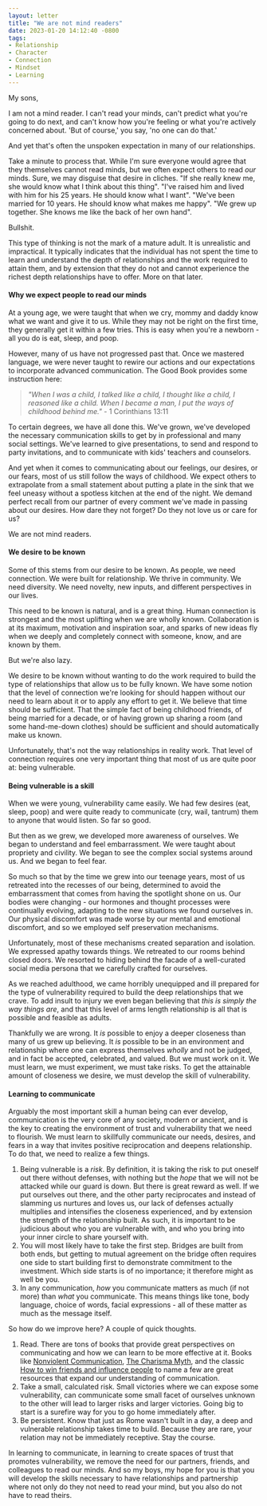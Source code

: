 ```yaml
---
layout: letter
title: "We are not mind readers"
date: 2023-01-20 14:12:40 -0800
tags:
- Relationship
- Character
- Connection
- Mindset
- Learning
---
```

My sons,

I am not a mind reader. I can't read your minds, can't predict what you're going to do next, and can't know how you're feeling or what you're actively concerned about. 'But of course,' you say, 'no one can do that.'

And yet that's often the unspoken expectation in many of our relationships.

Take a minute to process that. While I'm sure everyone would agree that they themselves cannot read minds, but we often expect others to read *our* minds. Sure, we may disguise that desire in cliches. "If she really knew me, she would know what I think about this thing". "I've raised him and lived with him for his 25 years. He should know what I want". "We've been married for 10 years. He should know what makes me happy". "We grew up together. She knows me like the back of her own hand".

Bullshit.

This type of thinking is not the mark of a mature adult. It is unrealistic and impractical. It typically indicates that the individual has not spent the time to learn and understand the depth of relationships and the work required to attain them, and by extension that they do not and cannot experience the richest depth relationships have to offer. More on that later.

#### Why we expect people to read our minds
At a young age, we were taught that when we cry, mommy and daddy know what we want and give it to us. While they may not be right on the first time, they generally get it within a few tries. This is easy when you're a newborn - all you do is eat, sleep, and poop.

However, many of us have not progressed past that. Once we mastered language, we were never taught to rewire our actions and our expectations to incorporate advanced communication. The Good Book provides some instruction here:

> *"When I was a child, I talked like a child, I thought like a child, I reasoned like a child. When I became a man, I put the ways of childhood behind me."* - 1 Corinthians 13:11

To certain degrees, we have all done this. We've grown, we've developed the necessary communication skills to get by in professional and many social settings. We've learned to give presentations, to send and respond to party invitations, and to communicate with kids' teachers and counselors.

And yet when it comes to communicating about our feelings, our desires, or our fears, most of us still follow the ways of childhood. We expect others to extrapolate from a small statement about putting a plate in the sink that we feel uneasy without a spotless kitchen at the end of the night. We demand perfect recall from our partner of every comment we've made in passing about our desires. How dare they not forget? Do they not love us or care for us?

We are not mind readers.

#### We desire to be known
Some of this stems from our desire to be known. As people, we need connection. We were built for relationship. We thrive in community. We need diversity. We need novelty, new inputs, and different perspectives in our lives.

This need to be known is natural, and is a great thing. Human connection is strongest and the most uplifting when we are wholly known. Collaboration is at its maximum, motivation and inspiration soar, and sparks of new ideas fly when we deeply and completely connect with someone, know, and are known by them.

But we're also lazy.

We desire to be known without wanting to do the work required to build the type of relationships that allow us to be fully known. We have some notion that the level of connection we're looking for should happen without our need to learn about it or to apply any effort to get it. We believe that time should be sufficient. That the simple fact of being childhood friends, of being married for a decade, or of having grown up sharing a room (and some hand-me-down clothes) should be sufficient and should automatically make us known.

Unfortunately, that's not the way relationships in reality work. That level of connection requires one very important thing that most of us are quite poor at: being vulnerable.

#### Being vulnerable is a skill
When we were young, vulnerability came easily. We had few desires (eat, sleep, poop) and were quite ready to communicate (cry, wail, tantrum) them to anyone that would listen. So far so good.

But then as we grew, we developed more awareness of ourselves. We began to understand and feel embarrassment. We were taught about propriety and civility. We began to see the complex social systems around us. And we began to feel fear.

So much so that by the time we grew into our teenage years, most of us retreated into the recesses of our being, determined to avoid the embarrassment that comes from having the spotlight shone on us. Our bodies were changing - our hormones and thought processes were continually evolving, adapting to the new situations we found ourselves in. Our physical discomfort was made worse by our mental and emotional discomfort, and so we employed self preservation mechanisms.

Unfortunately, most of these mechanisms created separation and isolation. We expressed apathy towards things. We retreated to our rooms behind closed doors. We resorted to hiding behind the facade of a well-curated social media persona that we carefully crafted for ourselves.

As we reached adulthood, we came horribly unequipped and ill prepared for the type of vulnerability required to build the deep relationships that we crave. To add insult to injury we even began believing that *this is simply the way things are*, and that this level of arms length relationship is all that is possible and feasible as adults.

Thankfully we are wrong. It *is* possible to enjoy a deeper closeness than many of us grew up believing. It *is* possible to be in an environment and relationship where one can express themselves *wholly* and not be judged, and in fact be accepted, celebrated, and valued. But we must work on it. We must learn, we must experiment, we must take risks. To get the attainable amount of closeness we desire, we must develop the skill of vulnerability.

#### Learning to communicate
Arguably the most important skill a human being can ever develop, communication is the very core of any society, modern or ancient, and is the key to creating the environment of trust and vulnerability that we need to flourish. We must learn to skillfully communicate our needs, desires, and fears in a way that invites positive reciprocation and deepens relationship. To do that, we need to realize a few things.

1. Being vulnerable is a *risk*. By definition, it is taking the risk to put oneself out there without defenses, with nothing but the *hope* that we will not be attacked while our guard is down. But there is great reward as well. If we put ourselves out there, and the other party reciprocates and instead of slamming us nurtures and loves us, our lack of defenses actually multiplies and intensifies the closeness experienced, and by extension the strength of the relationship built. As such, it is important to be judicious about who you are vulnerable with, and who you bring into your inner circle to share yourself with.
2. You will most likely have to take the first step. Bridges are built from both ends, but getting to mutual agreement on the bridge often requires one side to start building first to demonstrate commitment to the investment. Which side starts is of no importance; it therefore might as well be you.
3. In any communication, *how* you communicate matters as much (if not more) than *what* you communicate. This means things like tone, body language, choice of words, facial expressions - all of these matter as much as the message itself.

So how do we improve here? A couple of quick thoughts.

1. Read. There are tons of books that provide great perspectives on communicating and how we can learn to be more effective at it. Books like [Nonviolent Communication](https://www.amazon.com/Nonviolent-Communication-Language-Life-Changing-Relationships/dp/189200528X/), [The Charisma Myth](https://www.amazon.com/Charisma-Myth-Science-Personal-Magnetism/dp/1591845947), and the classic [How to win friends and influence people](https://www.amazon.com/How-Win-Friends-Influence-People/dp/B0006IU7JK/) to name a few are great resources that expand our understanding of communication.
2. Take a small, calculated risk. Small victories where we can expose some vulnerability, can communicate some small facet of ourselves unknown to the other will lead to larger risks and larger victories. Going big to start is a surefire way for you to go home immediately after.
3. Be persistent. Know that just as Rome wasn't built in a day, a deep and vulnerable relationship takes time to build. Because they are rare, your relation may not be immediately receptive. Stay the course.

In learning to communicate, in learning to create spaces of trust that promotes vulnerability, we remove the need for our partners, friends, and colleagues to read our minds. And so my boys, my hope for you is that you will develop the skills necessary to have relationships and partnership where not only do they not need to read your mind, but you also do not have to read theirs.
